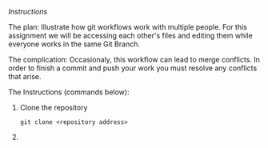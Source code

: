 _*Instructions*_

The plan:
Illustrate how git workflows work with multiple people. For this assignment we will be accessing each other's files and editing them while everyone works in the same Git Branch.

The complication:
Occasionaly, this workflow can lead to merge conflicts. In order to finish a commit and push your work you must resolve any conflicts that arise.

The Instructions (commands below):
1. Clone the repository
    ```
    git clone <repository address>
    ```
2. 